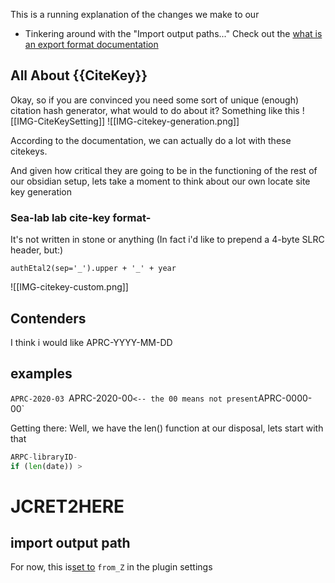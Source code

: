 This is a running explanation of the changes we make to our 
* Tinkering around with the "Import output paths..." 
Check out the  [what is an export format documentation ](https://github.com/mgmeyers/obsidian-zotero-integration/blob/main/docs/Export%20Settings.md)


## All About {{CiteKey}}
Okay, so if you are convinced you need some sort of unique (enough) citation hash generator, what would to do about it? 
Something like this
![[IMG-CiteKeySetting]]
![[IMG-citekey-generation.png]]

According to the documentation, we can actually do a lot with these citekeys.

And given how critical they are going to be in the functioning of the rest of our obsidian setup, lets take a moment to think about our own locate site key generation

### Sea-lab lab cite-key format-
It's not written in stone or anything (In fact i'd like to prepend a 4-byte SLRC header, but:)
```
authEtal2(sep='_').upper + '_' + year
```
![[IMG-citekey-custom.png]]


## Contenders
I think i would like
APRC-YYYY-MM-DD
## examples
`APRC-2020-03
`APRC-2020-00` <-- the 00 means not present
`APRC-0000-00`


Getting there:
Well, we have  the len() function at our disposal, lets start with that
``` python
ARPC-libraryID-
if (len(date)) >
```






# JCRET2HERE
## import output path
For now, this is[set to](https://github.com/malefficient/2023_minimal_zotero_v/blob/8adcd5b36a3c634fc78240ed59401cac2d867b78/.obsidian/plugins/obsidian-zotero-desktop-connector/data.json) `from_Z` in the plugin settings



